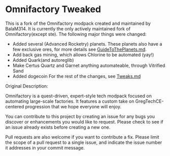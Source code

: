 # Omnifactory Tweaked

This is a fork of the Omnifactory modpack created and maintained by BalaM314. It is currently the only actively maintained fork of Omnifactory(except ste).
The following major things were changed:
* Added several (Advanced Rocketry) planets. These planets also have a few exclusive ores, for more details see [GuideToThePlanets.md](GuideToThePlanets.md).
* Add back gas mining, which allows Chlorine to be automated (yay!)
* Added Quark(and autoreglib)
* Make Certus Quartz and Garnet anything automateable, through Vitrified Sand
* Added dogecoin
For the rest of the changes, see [Tweaks.md](guides/Tweaks.md)




Original Description:

Omnifactory is a quest-driven, expert-style tech modpack focused on automating large-scale factories. It features a custom take on GregTechCE-centered progression that we hope everyone will enjoy.

You can contribute to this project by creating an issue for any bugs you discover or enhancements you would like to request. Please check to see if an issue already exists before creating a new one. 

Pull requests are also welcome if you want to contribute a fix. Please limit the scope of a pull request to a single issue, and indicate the issue number it addresses in your commit message.